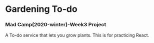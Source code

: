 # Gardening To-do
### Mad Camp(2020-winter)-Week3 Project

A To-do service that lets you grow plants.
This is for practicing React.
